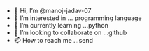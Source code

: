 - 👋 Hi, I’m @manoj-jadav-07
- 👀 I’m interested in ... programming language
- 🌱 I’m currently learning ...python
- 💞️ I’m looking to collaborate on ...github
- 📫 How to reach me ...send

<!---
manoj-jadav-07/manoj-jadav-07 is a ✨ special ✨ repository because its `README.md` (this file) appears on your GitHub profile.
You can click the Preview link to take a look at your changes.
--->
